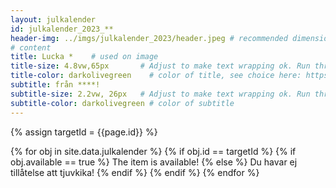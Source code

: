 ```yaml
---
layout: julkalender
id: julkalender_2023_**
header-img: ../imgs/julkalender_2023/header.jpeg # recommended dimensions: 2732x668px but other aspect ratios should also be fine.
# content
title: Lucka *    # used on image
title-size: 4.8vw,65px       # Adjust to make text wrapping ok. Run through min(), e.g.: min(7vw,30px)
title-color: darkolivegreen    # color of title, see choice here: https://developer.mozilla.org/en-US/docs/Web/CSS/named-color 
subtitle: från ****! 
subtitle-size: 2.2vw, 26px   # Adjust to make text wrapping ok. Run through min(), e.g.: min(7vw,30px)
subtitle-color: darkolivegreen # color of subtitle
---
```

{% assign targetId = {{page.id}} %}

{% for obj in site.data.julkalender %}
  {% if obj.id == targetId %}
    {% if obj.available == true %}
      The item is available!
    {% else %}
      Du havar ej tillåtelse att tjuvkika!
    {% endif %}
  {% endif %}
{% endfor %}